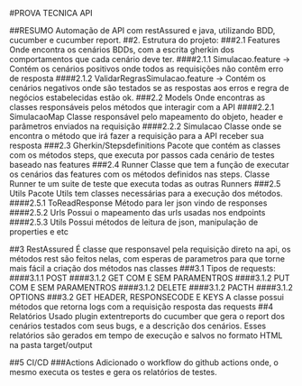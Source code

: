 #PROVA TECNICA API 

##RESUMO
Automação de API com restAssured e java, utilizando BDD, cucumber e cucumber report.
##2. Estrutura do projeto:
###2.1 Features
Onde encontra os cenários BDDs, com a escrita gherkin dos comportamentos que cada cenário deve ter.
####2.1.1 Simulacao.feature ->
Contém os cenários positivos onde todos as requisições não contêm erro de resposta
####2.1.2 ValidarRegrasSimulacao.feature ->
Contém os cenários negativos onde são testados se as respostas aos erros e regra de negócios estabelecidas estão ok.
###2.2 Models
Onde encontras as classes responsáveis pelos métodos que interagir com a API
####2.2.1 SimulacaoMap
Classe responsável pelo mapeamento do objeto, header e parâmetros enviados na requisição
####2.2.2 Simulacao
Classe onde se encontra o método que irá fazer a requisição para a API receber sua resposta
###2.3 Gherkin/Stepsdefinitions
Pacote que contém as classes com os métodos steps, que executa por passos cada cenário de testes baseado nas features
###2.4 Runner
Classe que tem a função de executar os cenários das features com os métodos definidos nas steps. Classe Runner te um suite de teste que executa todas as outras Runners
###2.5 Utils
Pacote Utils tem classes necessárias para a execução dos métodos.
####2.5.1 ToReadResponse
Método para ler json vindo de responses
####2.5.2 Urls
Possui o mapeamento das urls usadas nos endpoints
####2.5.3 Utils
Possui métodos de leitura de json, manipulação de properties e etc

##3 RestAssured
É classe que responsavel pela requisição direto na api, os métodos rest são feitos nelas, com esperas de parametros para que torne mais fácil a criação dos métodos nas classes
###3.1 Tipos de requests:
####3.1.1 POST
####3.1.2 GET COM E SEM PARAMENTROS
####3.1.2 PUT COM E SEM PARAMENTROS
####3.1.2 DELETE
####3.1.2 PACTH
####3.1.2 OPTIONS
###3.2 GET HEADER, RESPONSECODE E KEYS
A classe possui métodos que retorna logs com a requisição resposta das requests
##4  Relatórios
Usado plugin extentreports do cucumber que gera o report dos cenários testados com seus bugs, e a descrição dos cenários.
Esses relatórios são gerados em tempo de execução e salvos no formato HTML na pasta target/output

##5 CI/CD
###Actions
Adicionado o workflow do github actions onde, o mesmo executa os testes e gera os relatórios de testes.



